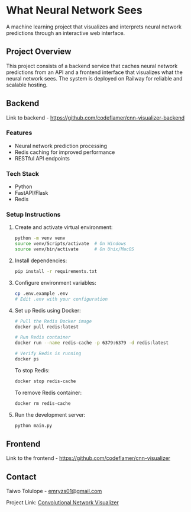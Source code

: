 # What Neural Network Sees

A machine learning project that visualizes and interprets neural network predictions through an interactive web interface.

## Project Overview

This project consists of a backend service that caches neural network predictions from an API and a frontend interface that visualizes what the neural network sees. The system is deployed on Railway for reliable and scalable hosting.

## Backend

Link to backend - https://github.com/codeflamer/cnn-visualizer-backend

### Features

- Neural network prediction processing
- Redis caching for improved performance
- RESTful API endpoints

### Tech Stack

- Python
- FastAPI/Flask
- Redis

### Setup Instructions

1. Create and activate virtual environment:

   ```bash
   python -m venv venv
   source venv/Scripts/activate  # On Windows
   source venv/bin/activate      # On Unix/MacOS
   ```

2. Install dependencies:

   ```bash
   pip install -r requirements.txt
   ```

3. Configure environment variables:

   ```bash
   cp .env.example .env
   # Edit .env with your configuration
   ```

4. Set up Redis using Docker:

   ```bash
   # Pull the Redis Docker image
   docker pull redis:latest

   # Run Redis container
   docker run --name redis-cache -p 6379:6379 -d redis:latest

   # Verify Redis is running
   docker ps
   ```

   To stop Redis:

   ```bash
   docker stop redis-cache
   ```

   To remove Redis container:

   ```bash
   docker rm redis-cache
   ```

5. Run the development server:
   ```bash
   python main.py
   ```

## Frontend

Link to the frontend - https://github.com/codeflamer/cnn-visualizer

## Contact

Taiwo Tolulope - emryzs01@gmail.com

Project Link: [Convolutional Network Visualizer](https://cnn-visualizer.vercel.app/)
